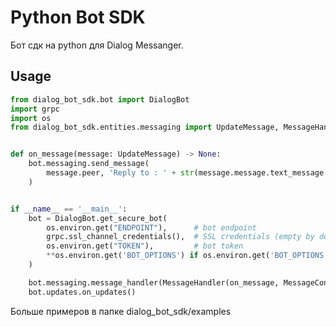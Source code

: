 Python Bot SDK
=================
Бот сдк на python для Dialog Messanger.

Usage
-----

```python
from dialog_bot_sdk.bot import DialogBot
import grpc
import os
from dialog_bot_sdk.entities.messaging import UpdateMessage, MessageHandler, MessageContentType


def on_message(message: UpdateMessage) -> None:
    bot.messaging.send_message(
        message.peer, 'Reply to : ' + str(message.message.text_message.text)
    )


if __name__ == '__main__':
    bot = DialogBot.get_secure_bot(
        os.environ.get("ENDPOINT"),      # bot endpoint
        grpc.ssl_channel_credentials(),  # SSL credentials (empty by default!)
        os.environ.get("TOKEN"),         # bot token
        **os.environ.get('BOT_OPTIONS') if os.environ.get('BOT_OPTIONS') is not None else {}
    )

    bot.messaging.message_handler(MessageHandler(on_message, MessageContentType.TEXT_MESSAGE))
    bot.updates.on_updates()

```

Больше примеров в папке dialog_bot_sdk/examples